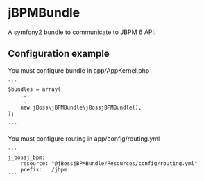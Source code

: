 # jBPMBundle

A symfony2 bundle to communicate to JBPM 6 API.


## Configuration example

You must configure bundle in app/AppKernel.php

    ```
    $bundles = array(
        ...
        ...
        new jBoss\jBPMBundle\jBossjBPMBundle(),
    );

    ```
You must configure routing in app/config/routing.yml

    ```
    j_bossj_bpm:
        resource: "@jBossjBPMBundle/Resources/config/routing.yml"
        prefix:   /jbpm
    ```
